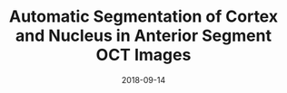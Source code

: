 ---
title: "Automatic Segmentation of Cortex and Nucleus in Anterior Segment OCT Images"
collection: conferences
permalink: /publication/Automatic
date: 2018-09-14
year: "2018"
venue: "COMPAY/OMIA@MICCAI"
city: 
state: ""
thumbnail: "Automatic.png"
teaser :
authors: "Pengshuai Yin, Mingkui Tan, Huaqing Min, Yanwu Xu, Guanghui Xu, Qingyao Wu, Yunfei Tong, Higashita Risa, Jiang Liu"
bibtex: Automatic.txt
uri: Automatic.pdf
arxiv: 
project: 
source: 
poster: 
data:
---
